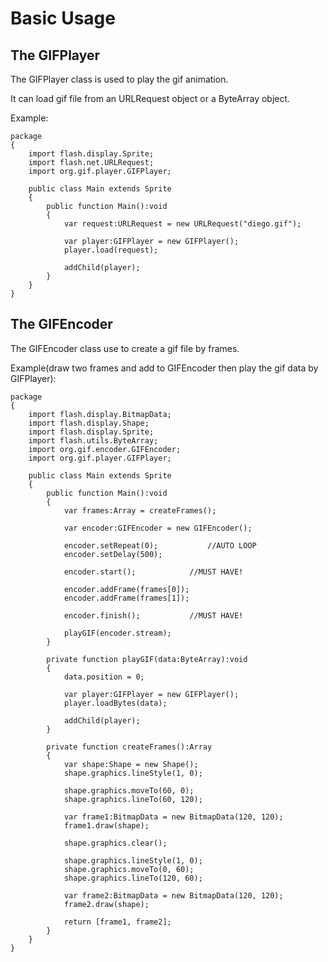 # Basic Usage #

## The GIFPlayer ##

The GIFPlayer class is used to play the gif animation.

It can load gif file from an URLRequest object or a ByteArray object.

Example:
```
package 
{
	import flash.display.Sprite;
	import flash.net.URLRequest;
	import org.gif.player.GIFPlayer;
	
	public class Main extends Sprite
	{
		public function Main():void
		{
			var request:URLRequest = new URLRequest("diego.gif");
			
			var player:GIFPlayer = new GIFPlayer();
			player.load(request);
			
			addChild(player);
		}
	}
}
```

## The GIFEncoder ##
The GIFEncoder class use to create a gif file by frames.

Example(draw two frames and add to GIFEncoder then play the gif data by GIFPlayer):

```
package 
{
	import flash.display.BitmapData;
	import flash.display.Shape;
	import flash.display.Sprite;
	import flash.utils.ByteArray;
	import org.gif.encoder.GIFEncoder;
	import org.gif.player.GIFPlayer;
	
	public class Main extends Sprite
	{
		public function Main():void
		{
			var frames:Array = createFrames();
			
			var encoder:GIFEncoder = new GIFEncoder();
			
			encoder.setRepeat(0);			//AUTO LOOP
			encoder.setDelay(500);
			
			encoder.start();			//MUST HAVE!
			
			encoder.addFrame(frames[0]);
			encoder.addFrame(frames[1]);
			
			encoder.finish();			//MUST HAVE!
			
			playGIF(encoder.stream);
		}
		
		private function playGIF(data:ByteArray):void
		{
			data.position = 0;
			
			var player:GIFPlayer = new GIFPlayer();
			player.loadBytes(data);
			
			addChild(player);
		}
		
		private function createFrames():Array
		{
			var shape:Shape = new Shape();
			shape.graphics.lineStyle(1, 0);
			
			shape.graphics.moveTo(60, 0);
			shape.graphics.lineTo(60, 120);
			
			var frame1:BitmapData = new BitmapData(120, 120);
			frame1.draw(shape);
			
			shape.graphics.clear();
			
			shape.graphics.lineStyle(1, 0);
			shape.graphics.moveTo(0, 60);
			shape.graphics.lineTo(120, 60);
			
			var frame2:BitmapData = new BitmapData(120, 120);
			frame2.draw(shape);
			
			return [frame1, frame2];
		}
	}
}
```